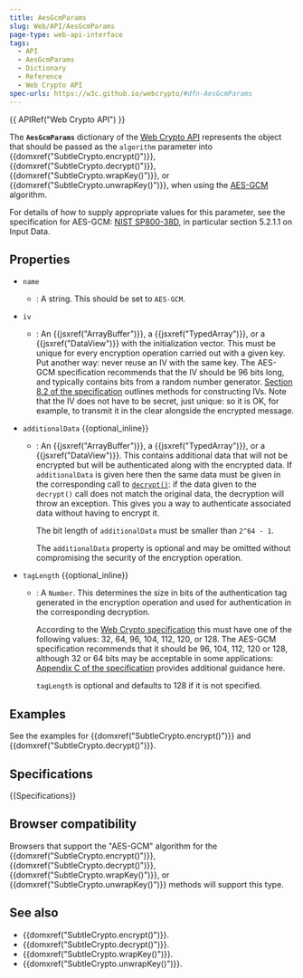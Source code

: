```yaml
---
title: AesGcmParams
slug: Web/API/AesGcmParams
page-type: web-api-interface
tags:
  - API
  - AesGcmParams
  - Dictionary
  - Reference
  - Web Crypto API
spec-urls: https://w3c.github.io/webcrypto/#dfn-AesGcmParams
---
```


{{ APIRef("Web Crypto API") }}

The **`AesGcmParams`** dictionary of the [Web Crypto API](/en-US/docs/Web/API/Web_Crypto_API) represents the object that should be passed as the `algorithm` parameter into {{domxref("SubtleCrypto.encrypt()")}}, {{domxref("SubtleCrypto.decrypt()")}}, {{domxref("SubtleCrypto.wrapKey()")}}, or {{domxref("SubtleCrypto.unwrapKey()")}}, when using the [AES-GCM](/en-US/docs/Web/API/SubtleCrypto/encrypt#aes-gcm) algorithm.

For details of how to supply appropriate values for this parameter, see the specification for AES-GCM: [NIST SP800-38D](https://nvlpubs.nist.gov/nistpubs/Legacy/SP/nistspecialpublication800-38d.pdf), in particular section 5.2.1.1 on Input Data.

## Properties

- `name`
  - : A string. This should be set to `AES-GCM`.
- `iv`
  - : An {{jsxref("ArrayBuffer")}}, a {{jsxref("TypedArray")}}, or a {{jsxref("DataView")}} with the initialization vector. This must be unique for every encryption operation carried out with a given key. Put another way: never reuse an IV with the same key. The AES-GCM specification recommends that the IV should be 96 bits long, and typically contains bits from a random number generator. [Section 8.2 of the specification](https://nvlpubs.nist.gov/nistpubs/Legacy/SP/nistspecialpublication800-38d.pdf#%5B%7B%22num%22%3A65%2C%22gen%22%3A0%7D%2C%7B%22name%22%3A%22XYZ%22%7D%2C0%2C792%2Cnull%5D) outlines methods for constructing IVs. Note that the IV does not have to be secret, just unique: so it is OK, for example, to transmit it in the clear alongside the encrypted message.
- `additionalData` {{optional_inline}}

  - : An {{jsxref("ArrayBuffer")}}, a {{jsxref("TypedArray")}}, or a {{jsxref("DataView")}}. This contains additional data that will not be encrypted but will be authenticated along with the encrypted data. If `additionalData` is given here then the same data must be given in the corresponding call to [`decrypt()`](/en-US/docs/Web/API/SubtleCrypto/decrypt):  if the data given to the `decrypt()` call does not match the original data, the decryption will throw an exception. This gives you a way to authenticate associated data without having to encrypt it.

    The bit length of `additionalData` must be smaller than `2^64 - 1`.

    The `additionalData` property is optional and may be omitted without compromising the security of the encryption operation.

- `tagLength` {{optional_inline}}

  - : A `Number`. This determines the size in bits of the authentication tag generated in the encryption operation and used for authentication in the corresponding decryption.

    According to the [Web Crypto specification](https://www.w3.org/TR/WebCryptoAPI/#dfn-AesGcmParams) this must have one of the following values: 32, 64, 96, 104, 112, 120, or 128. The AES-GCM specification recommends that it should be 96, 104, 112, 120 or 128, although 32 or 64 bits may be acceptable in some applications: [Appendix C of the specification](https://nvlpubs.nist.gov/nistpubs/Legacy/SP/nistspecialpublication800-38d.pdf#%5B%7B%22num%22%3A92%2C%22gen%22%3A0%7D%2C%7B%22name%22%3A%22XYZ%22%7D%2C0%2C792%2Cnull%5D) provides additional guidance here.

    `tagLength` is optional and defaults to 128 if it is not specified.

## Examples

See the examples for {{domxref("SubtleCrypto.encrypt()")}} and {{domxref("SubtleCrypto.decrypt()")}}.

## Specifications

{{Specifications}}

## Browser compatibility

Browsers that support the "AES-GCM" algorithm for the {{domxref("SubtleCrypto.encrypt()")}}, {{domxref("SubtleCrypto.decrypt()")}}, {{domxref("SubtleCrypto.wrapKey()")}}, or {{domxref("SubtleCrypto.unwrapKey()")}} methods will support this type.

## See also

- {{domxref("SubtleCrypto.encrypt()")}}.
- {{domxref("SubtleCrypto.decrypt()")}}.
- {{domxref("SubtleCrypto.wrapKey()")}}.
- {{domxref("SubtleCrypto.unwrapKey()")}}.

